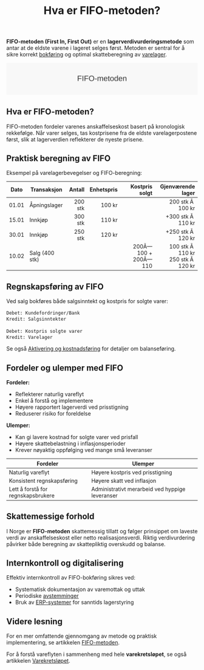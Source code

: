﻿---
title: "Hva er FIFO-metoden?"
meta_title: "Hva er FIFO-metoden?"
meta_description: '**FIFO-metoden (First In, First Out)** er en **lagerverdivurderingsmetode** som antar at de eldste varene i lageret selges først. Metoden er sentral for å sik...'
slug: fifo-metoden
type: blog
layout: pages/single
---

**FIFO-metoden (First In, First Out)** er en **lagerverdivurderingsmetode** som antar at de eldste varene i lageret selges først. Metoden er sentral for å sikre korrekt [bokføring](/blogs/regnskap/hva-er-bokforing "Hva er Bokføring?") og optimal skatteberegning av [varelager](/blogs/regnskap/hva-er-varelager "Hva er Varelager?").

![FIFO-metoden Oversikt](fifo-metoden-image.svg)

## Hva er FIFO-metoden?

FIFO-metoden fordeler varenes anskaffelseskost basert på kronologisk rekkefølge. Når varer selges, tas kostprisene fra de eldste varelagerpostene først, slik at lagerverdien reflekterer de nyeste prisene.

## Praktisk beregning av FIFO

Eksempel på varelagerbevegelser og FIFO-beregning:

| **Dato**  | **Transaksjon**     | **Antall** | **Enhetspris** | **Kostpris solgt** | **Gjenværende lager** |
|-----------|---------------------|-----------:|---------------:|-------------------:|----------------------:|
| 01.01     | Åpningslager        |      200 stk |        100 kr |                    | 200 stk Ã  100 kr     |
| 15.01     | Innkjøp              |      300 stk |        110 kr |                    | +300 stk Ã  110 kr    |
| 30.01     | Innkjøp              |      250 stk |        120 kr |                    | +250 stk Ã  120 kr    |
| 10.02     | Salg (400 stk)      |               |               | 200Ã—100 + 200Ã—110  | 100 stk Ã  110 kr<br>250 stk Ã  120 kr |

## Regnskapsføring av FIFO

Ved salg bokføres både salgsinntekt og kostpris for solgte varer:

```plaintext
Debet: Kundefordringer/Bank
Kredit: Salgsinntekter

Debet: Kostpris solgte varer
Kredit: Varelager
```

Se også [Aktivering og kostnadsføring](/blogs/regnskap/hva-er-aktivering "Hva er Aktivering?") for detaljer om balanseføring.

## Fordeler og ulemper med FIFO

**Fordeler:**

* Reflekterer naturlig vareflyt
* Enkel å forstå og implementere
* Høyere rapportert lagerverdi ved prisstigning
* Reduserer risiko for foreldelse

**Ulemper:**

* Kan gi lavere kostnad for solgte varer ved prisfall
* Høyere skattebelastning i inflasjonsperioder
* Krever nøyaktig oppfølging ved mange små leveranser

| **Fordeler**                           | **Ulemper**                                       |
|----------------------------------------|---------------------------------------------------|
| Naturlig vareflyt                      | Høyere kostpris ved prisstigning                  |
| Konsistent regnskapsføring             | Høyere skatt ved inflasjon                        |
| Lett å forstå for regnskapsbrukere     | Administrativt merarbeid ved hyppige leveranser   |

## Skattemessige forhold

I Norge er **FIFO-metoden** skattemessig tillatt og følger prinsippet om laveste verdi av anskaffelseskost eller netto realisasjonsverdi. Riktig verdivurdering påvirker både beregning av skattepliktig overskudd og balanse.

## Internkontroll og digitalisering

Effektiv internkontroll av FIFO-bokføring sikres ved:

* Systematisk dokumentasjon av varemottak og uttak
* Periodiske [avstemminger](/blogs/regnskap/hva-er-avstemming "Hva er Avstemming?")
* Bruk av [ERP-systemer](/blogs/regnskap/hva-er-erp-system "Hva er ERP-system?") for sanntids lagerstyring

## Videre lesning

For en mer omfattende gjennomgang av metode og praktisk implementering, se artikkelen [FIFO-metoden](/blogs/regnskap/fifo-metoden "FIFO-metoden").

For å forstå vareflyten i sammenheng med hele **varekretsløpet**, se også artikkelen [Varekretsløpet](/blogs/regnskap/varekretslopet "Varekretsløpet: Flyt av varer og kapital").











